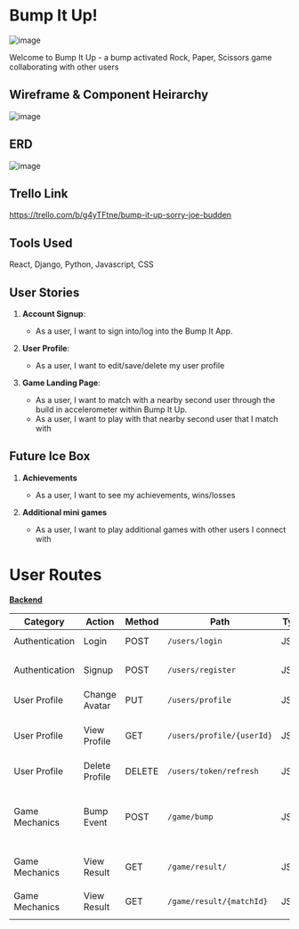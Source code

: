 # Bump It Up! 

![image](https://github.com/fritzhuie/bump-it-frontend/assets/150071971/82806cbd-a95e-4943-b987-6aaf75109f25)

Welcome to Bump It Up - a bump activated Rock, Paper, Scissors game collaborating with other users

## Wireframe & Component Heirarchy
![image](https://github.com/fritzhuie/bump-it-frontend/assets/150071971/878040ac-3d7b-48cb-917f-39d897649466)

## ERD 
![image](https://github.com/fritzhuie/bump-it-frontend/assets/150071971/fd4cd5e5-d0c3-4ec0-970c-b93efd7320dd)

## Trello Link 
https://trello.com/b/g4yTFtne/bump-it-up-sorry-joe-budden

## Tools Used 
React, Django, Python, Javascript, CSS 

## User Stories 

1. **Account Signup**: 
   - As a user, I want to sign into/log into the Bump It App.

2. **User Profile**: 
   - As a user, I want to edit/save/delete my user profile 

3. **Game Landing Page**: 
   - As a user, I want to match with a nearby second user through the build in accelerometer within Bump It Up.
   - As a user, I want to play with that nearby second user that I match with

## Future Ice Box 

1. **Achievements**
   - As a user, I want to see my achievements, wins/losses
  
2. **Additional mini games**
   - As a user, I want to play additional games with other users I connect with

# User Routes

**[Backend](https://github.com/Shyan-spec/bump-it-backend)**

| Category        | Action          | Method | Path                        | Type       | Parameters                                          |
|-----------------|-----------------|--------|-----------------------------|------------|----------------------------------------------------|
| Authentication  | Login           | POST   | `/users/login`              | JSON       | `email`, `password`                                 |
| Authentication  | Signup          | POST   | `/users/register`           | JSON       | `email`, `password`, `name`                         |
| User Profile    | Change Avatar   | PUT    | `/users/profile`            | JSON       | `url`                                               |
| User Profile    | View Profile    | GET    | `/users/profile/{userId}`   | JSON       | `userId` (optional, path parameter)                 |
| User Profile    | Delete Profile  | DELETE | `/users/token/refresh`      | JSON       | `userId`                                             
| Game Mechanics  | Bump Event      | POST   | `/game/bump`                | JSON       | `timestamp` (`Date`), `choice` (`rock`, `scissor`, `paper`) |
| Game Mechanics  | View Result     | GET    | `/game/result/`             | JSON       | `matchId` (path parameter)                          |
| Game Mechanics  | View Result     | GET    | `/game/result/{matchId}`    | JSON       | `matchId` (path parameter)                          |
